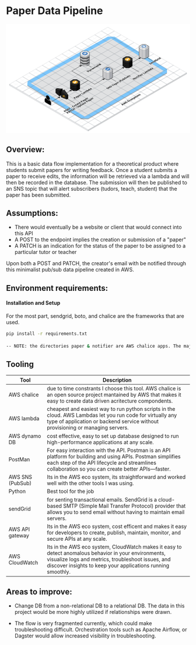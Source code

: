 # Paper Data Pipeline

![Basic Architectural Diagram](/docs/paper.png)

## Overview:
This is a basic data flow implementation for a theoretical product where students submit papers for writing feedback. Once a student submits a paper to receive edits, the information will be retrieved via a lambda and will then be recorded in the database. The submission will then be published to an SNS topic that will alert subscribers (tudors, teach, student) that the paper has been submitted.

## Assumptions:

* There would eventually be a website or client that would connect into this API
* A POST to the endpoint implies the creation or submission of a "paper"
* A PATCH is an indication for the status of the paper to be assigned to a particular tutor or teacher

Upon both a POST and PATCH, the creator's email with be notified through this minimalist pub/sub data pipeline created in AWS.

## Environment requirements:

#### Installation and Setup

For the most part, sendgrid, boto, and chalice are the frameworks that are used.

```bash
pip install -r requirements.txt

-- NOTE: the directories paper & notifier are AWS chalice apps. The majority of the chalice configuration files are in the .gitignore. For further information, please visit https://github.com/aws/chalice
```

## Tooling

| Tool      | Description |
| ----------- | ----------- |
|AWS chalice    |    due to time constrants I choose this tool. AWS chalice is an open source project mantained by AWS that makes it easy to create data driven acritecture compondents.  |
|AWS lambda    |    cheapest and easiest way to run python scripts in the cloud. AWS Lambdas let you run code for virtually any type of application or backend service without provisioning or managing servers. |
|AWS dynamo DB    |    cost effective, easy to set up database designed to run high-performance applications at any scale.  |
|PostMan    |    For easy interaction with the API. Postman is an API platform for building and using APIs. Postman simplifies each step of the API lifecycle and streamlines collaboration so you can create better APIs—faster. |
|AWS SNS (PubSub)    |    Its in the AWS eco system, its straightforward and worked well with the other tools I was using.  |
|Python    |    Best tool for the job
|sendGrid    |    for senting transactional emails. SendGrid is a cloud-based SMTP (Simple Mail Transfer Protocol) provider that allows you to send email without having to maintain email servers. |
|AWS API gateway    |    Its in the AWS eco system, cost efficent and makes it easy for developers to create, publish, maintain, monitor, and secure APIs at any scale. |
|AWS CloudWatch    |    Its in the AWS eco system, CloudWatch makes it easy to detect anomalous behavior in your environments, visualize logs and metrics, troubleshoot issues, and discover insights to keep your applications running smoothly.

## Areas to improve:
* Change DB from a non-relational DB to a relational DB. The data in this project would be more highly utilized if relationships were drawn.

* The flow is very fragmented currently, which could make troubleshooting difficult. Orchestration tools such as Apache Airflow, or Dagster would allow increased visibility in troubleshooting.
